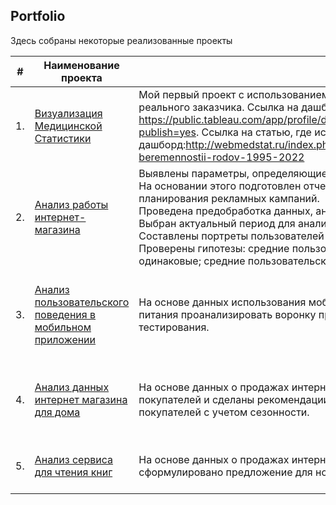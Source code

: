 ## Portfolio


Здесь собраны некоторые реализованные проекты

| #    | Наименование проекта                | Описание                                                     | Стек                                                         |
| ---- | ------------------------------------------------------------ | ------------------------------------------------------------ | ------------------------------------------------------------ |
| 1.   | [Визуализация Медицинской Статистики](https://github.com/Myxosan/Portfolio/tree/main/Med) | Мой первый проект с использованием реальных данных. Анализ проводился для реального заказчика. Ссылка на дашборд: https://public.tableau.com/app/profile/dmitry.bystrow/viz/_17187167103320/Dashboard2?publish=yes. Ссылка на статью, где используется дашборд:http://webmedstat.ru/index.php/news/58-o-dinamike-oslozhnenij-beremennostii-rodov-1995-2022 |python, pandas,tableau|
| 2.   | [Анализ работы интернет-магазина](https://github.com/Myxosan/Portfolio/tree/d66878407ef7174e8aec1ffe1614962885dc89ea/Project1) | Выявлены параметры, определяющие успешность игры в разных регионах мира.<br/> На основании этого подготовлен отчет для магазина компьютерных игр для планирования рекламных кампаний.<br/> Проведена предобработка данных, анализ.<br/> Выбран актуальный период для анализа.<br/> Составлены портреты пользователей каждого региона.<br/> Проверены гипотезы: средние пользовательские рейтинги платформ Xbox One и PC одинаковые; средние пользовательские рейтинги жанров Action и Sports разные.| python, pandas, numpy, matplotlib, scipy, seaborn    |
| 3.   | [Анализ пользовательского поведения в мобильном приложении](https://github.com/Myxosan/Portfolio/tree/d66878407ef7174e8aec1ffe1614962885dc89ea/Project2) | На основе данных использования мобильного приложения для продажи продуктов питания проанализировать воронку продаж, а также оценить результаты A/A/B-тестирования. |A/B тестирование, python, pandas, matplotlib, nympy, scipy, math, seaborn |
| 4.   | [Анализ данных интернет магазина для дома](https://github.com/Myxosan/Portfolio/blob/main/Final%20Project/Анализ%20данных%20интернет%20магазина.ipynb) | На основе данных о продажах интернет магазина был проведен RFM анализ покупателей и сделаны рекомендации для поднятия продаж и возвращения покупателей с учетом сезонности. |python, pandas, numpy, math, scipy, seaborn, matplotlib, plotly |
| 5.   | [Анализ сервиса для чтения книг](https://github.com/Myxosan/Portfolio/blob/main/Final%20Project/SQL.ipynb) | На основе данных о продажах интернет магазина был проведен анализ покупателей и сформулировано предложение для нового продукта. |python, SQL, pandas, sqlalchemy, SELECT, JOIN  |

